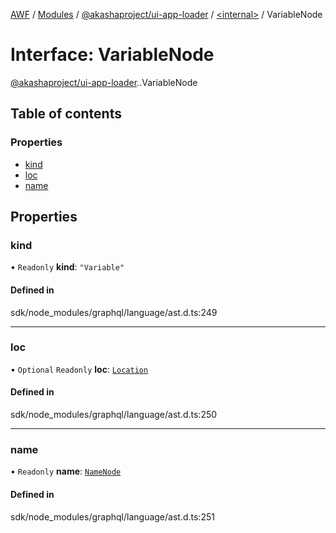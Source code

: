 [AWF](../README.md) / [Modules](../modules.md) / [@akashaproject/ui-app-loader](../modules/akashaproject_ui_app_loader.md) / [<internal\>](../modules/akashaproject_ui_app_loader._internal_.md) / VariableNode

# Interface: VariableNode

[@akashaproject/ui-app-loader](../modules/akashaproject_ui_app_loader.md).[<internal>](../modules/akashaproject_ui_app_loader._internal_.md).VariableNode

## Table of contents

### Properties

- [kind](akashaproject_ui_app_loader._internal_.VariableNode.md#kind)
- [loc](akashaproject_ui_app_loader._internal_.VariableNode.md#loc)
- [name](akashaproject_ui_app_loader._internal_.VariableNode.md#name)

## Properties

### kind

• `Readonly` **kind**: ``"Variable"``

#### Defined in

sdk/node_modules/graphql/language/ast.d.ts:249

___

### loc

• `Optional` `Readonly` **loc**: [`Location`](../classes/akashaproject_ui_app_loader._internal_.Location.md)

#### Defined in

sdk/node_modules/graphql/language/ast.d.ts:250

___

### name

• `Readonly` **name**: [`NameNode`](akashaproject_ui_app_loader._internal_.NameNode.md)

#### Defined in

sdk/node_modules/graphql/language/ast.d.ts:251
